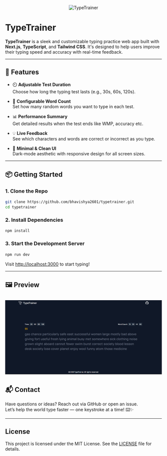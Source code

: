 <p align="center">
<img src="https://socialify.git.ci/Bhavishya2601/TypeTrainer/image?language=1&name=1&owner=1&theme=Dark" alt="TypeTrainer">
</p>

# TypeTrainer

**TypeTrainer** is a sleek and customizable typing practice web app built with **Next.js**, **TypeScript**, and **Tailwind CSS**. It's designed to help users improve their typing speed and accuracy with real-time feedback.

---

## 🚀 Features

- ⏲️ **Adjustable Test Duration**  
  Choose how long the typing test lasts (e.g., 30s, 60s, 120s).

- 📝 **Configurable Word Count**  
  Set how many random words you want to type in each test.

- 📊 **Performance Summary**  
  Get detailed results when the test ends like WMP, accuracy etc.

- 💡 **Live Feedback**  
  See which characters and words are correct or incorrect as you type.

- 🌙 **Minimal & Clean UI**  
  Dark-mode aesthetic with responsive design for all screen sizes.

---

## 📦 Getting Started

### 1. Clone the Repo

```bash
git clone https://github.com/bhavishya2601/typetrainer.git
cd typetrainer
```

### 2. Install Dependencies

```bash
npm install
```

### 3. Start the Development Server

```bash
npm run dev
```

Visit [http://localhost:3000](http://localhost:3000) to start typing!

---

## 🖼️ Preview

## ![alt text](public/image.png)

## 📬 Contact

Have questions or ideas? Reach out via GitHub or open an issue.  
Let’s help the world type faster — one keystroke at a time! ⌨️✨

---

## License

This project is licensed under the MIT License. See the [LICENSE](LICENSE) file for details.
